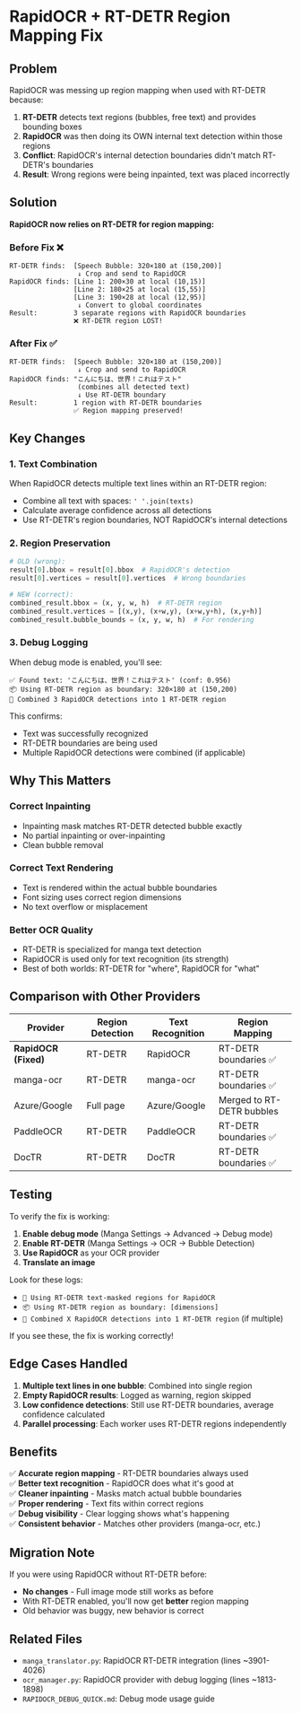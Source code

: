 # RapidOCR + RT-DETR Region Mapping Fix

## Problem

RapidOCR was messing up region mapping when used with RT-DETR because:

1. **RT-DETR** detects text regions (bubbles, free text) and provides bounding boxes
2. **RapidOCR** was then doing its OWN internal text detection within those regions
3. **Conflict**: RapidOCR's internal detection boundaries didn't match RT-DETR's boundaries
4. **Result**: Wrong regions were being inpainted, text was placed incorrectly

## Solution

**RapidOCR now relies on RT-DETR for region mapping:**

### Before Fix ❌
```
RT-DETR finds:  [Speech Bubble: 320×180 at (150,200)]
                 ↓ Crop and send to RapidOCR
RapidOCR finds: [Line 1: 200×30 at local (10,15)]
                [Line 2: 180×25 at local (15,55)]
                [Line 3: 190×28 at local (12,95)]
                 ↓ Convert to global coordinates
Result:         3 separate regions with RapidOCR boundaries
                ❌ RT-DETR region LOST!
```

### After Fix ✅
```
RT-DETR finds:  [Speech Bubble: 320×180 at (150,200)]
                 ↓ Crop and send to RapidOCR
RapidOCR finds: "こんにちは、世界！これはテスト"
                 (combines all detected text)
                 ↓ Use RT-DETR boundary
Result:         1 region with RT-DETR boundaries
                ✅ Region mapping preserved!
```

## Key Changes

### 1. Text Combination
When RapidOCR detects multiple text lines within an RT-DETR region:
- Combine all text with spaces: `' '.join(texts)`
- Calculate average confidence across all detections
- Use RT-DETR's region boundaries, NOT RapidOCR's internal detections

### 2. Region Preservation
```python
# OLD (wrong):
result[0].bbox = result[0].bbox  # RapidOCR's detection
result[0].vertices = result[0].vertices  # Wrong boundaries

# NEW (correct):
combined_result.bbox = (x, y, w, h)  # RT-DETR region
combined_result.vertices = [(x,y), (x+w,y), (x+w,y+h), (x,y+h)]
combined_result.bubble_bounds = (x, y, w, h)  # For rendering
```

### 3. Debug Logging
When debug mode is enabled, you'll see:
```
✅ Found text: 'こんにちは、世界！これはテスト' (conf: 0.956)
📦 Using RT-DETR region as boundary: 320×180 at (150,200)
🔗 Combined 3 RapidOCR detections into 1 RT-DETR region
```

This confirms:
- Text was successfully recognized
- RT-DETR boundaries are being used
- Multiple RapidOCR detections were combined (if applicable)

## Why This Matters

### Correct Inpainting
- Inpainting mask matches RT-DETR detected bubble exactly
- No partial inpainting or over-inpainting
- Clean bubble removal

### Correct Text Rendering
- Text is rendered within the actual bubble boundaries
- Font sizing uses correct region dimensions
- No text overflow or misplacement

### Better OCR Quality
- RT-DETR is specialized for manga text detection
- RapidOCR is used only for text recognition (its strength)
- Best of both worlds: RT-DETR for "where", RapidOCR for "what"

## Comparison with Other Providers

| Provider | Region Detection | Text Recognition | Region Mapping |
|----------|------------------|------------------|----------------|
| **RapidOCR (Fixed)** | RT-DETR | RapidOCR | RT-DETR boundaries ✅ |
| manga-ocr | RT-DETR | manga-ocr | RT-DETR boundaries ✅ |
| Azure/Google | Full page | Azure/Google | Merged to RT-DETR bubbles |
| PaddleOCR | RT-DETR | PaddleOCR | RT-DETR boundaries ✅ |
| DocTR | RT-DETR | DocTR | RT-DETR boundaries ✅ |

## Testing

To verify the fix is working:

1. **Enable debug mode** (Manga Settings → Advanced → Debug mode)
2. **Enable RT-DETR** (Manga Settings → OCR → Bubble Detection)
3. **Use RapidOCR** as your OCR provider
4. **Translate an image**

Look for these logs:
- `📝 Using RT-DETR text-masked regions for RapidOCR`
- `📦 Using RT-DETR region as boundary: [dimensions]`
- `🔗 Combined X RapidOCR detections into 1 RT-DETR region` (if multiple)

If you see these, the fix is working correctly!

## Edge Cases Handled

1. **Multiple text lines in one bubble**: Combined into single region
2. **Empty RapidOCR results**: Logged as warning, region skipped
3. **Low confidence detections**: Still use RT-DETR boundaries, average confidence calculated
4. **Parallel processing**: Each worker uses RT-DETR regions independently

## Benefits

✅ **Accurate region mapping** - RT-DETR boundaries always used  
✅ **Better text recognition** - RapidOCR does what it's good at  
✅ **Cleaner inpainting** - Masks match actual bubble boundaries  
✅ **Proper rendering** - Text fits within correct regions  
✅ **Debug visibility** - Clear logging shows what's happening  
✅ **Consistent behavior** - Matches other providers (manga-ocr, etc.)  

## Migration Note

If you were using RapidOCR without RT-DETR before:
- **No changes** - Full image mode still works as before
- With RT-DETR enabled, you'll now get **better** region mapping
- Old behavior was buggy, new behavior is correct

## Related Files

- `manga_translator.py`: RapidOCR RT-DETR integration (lines ~3901-4026)
- `ocr_manager.py`: RapidOCR provider with debug logging (lines ~1813-1898)
- `RAPIDOCR_DEBUG_QUICK.md`: Debug mode usage guide
